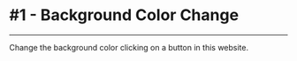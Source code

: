 # #1 - Background Color Change
---
Change the background color clicking on a button in this website.
